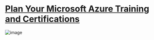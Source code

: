# [Plan Your Microsoft Azure Training and Certifications](https://query.prod.cms.rt.microsoft.com/cms/api/am/binary/RE4J5ea)
![image](https://github.com/Gardo32/Cloud-Guide/assets/107682967/fbd39ba1-637c-43c9-a2e9-5d2b565bc9bc)
